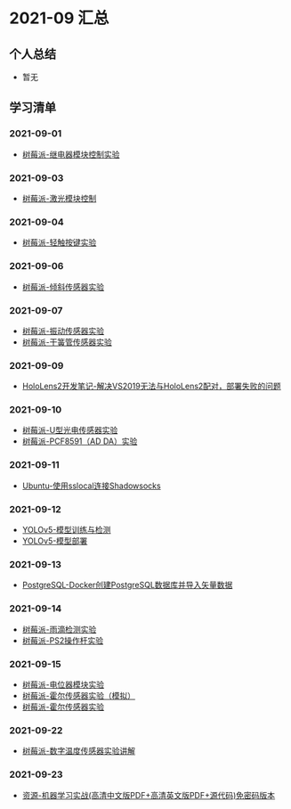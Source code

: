 # 2021-09 汇总

## 个人总结
* 暂无

## 学习清单
### 2021-09-01
* [树莓派-继电器模块控制实验](./2021-09-01/树莓派-继电器模块控制实验.md)

### 2021-09-03
* [树莓派-激光模块控制](./2021-09-03/树莓派-激光模块控制.md)

### 2021-09-04
* [树莓派-轻触按键实验](./2021-09-04/树莓派-轻触按键实验.md)

### 2021-09-06
* [树莓派-倾斜传感器实验](./2021-09-06/树莓派-倾斜传感器实验.md)

### 2021-09-07
* [树莓派-振动传感器实验](./2021-09-07/树莓派-振动传感器实验.md)
* [树莓派-干簧管传感器实验](./2021-09-07/树莓派-干簧管传感器实验.md)

### 2021-09-09
* [HoloLens2开发笔记-解决VS2019无法与HoloLens2配对，部署失败的问题](./2021-09-09/HoloLens2开发笔记-解决VS2019无法与HoloLens2配对，部署失败的问题.md)

### 2021-09-10
* [树莓派-U型光电传感器实验](./2021-09-10/树莓派-U型光电传感器实验.md)
* [树莓派-PCF8591（AD DA）实验](./2021-09-10/树莓派-PCF8591（AD%20DA）实验.md)

### 2021-09-11
* [Ubuntu-使用sslocal连接Shadowsocks](./2021-09-11/Ubuntu-使用sslocal连接Shadowsocks.md)

### 2021-09-12
* [YOLOv5-模型训练与检测](./2021-09-12/YOLOv5-模型训练与检测.md)
* [YOLOv5-模型部署](./2021-09-12/YOLOv5-模型部署.md)

### 2021-09-13
* [PostgreSQL-Docker创建PostgreSQL数据库并导入矢量数据](./2021-09-13/PostgreSQL-Docker创建PostgreSQL数据库并导入矢量数据.md)

### 2021-09-14
* [树莓派-雨滴检测实验](./2021-09-14/树莓派-雨滴检测实验.md)
* [树莓派-PS2操作杆实验](./2021-09-14/树莓派-PS2操作杆实验.md)

### 2021-09-15
* [树莓派-电位器模块实验](./2021-09-15/树莓派-电位器模块实验.md)
* [树莓派-霍尔传感器实验（模拟）](./2021-09-15/树莓派-霍尔传感器实验（模拟）.md)
* [树莓派-霍尔传感器实验](./2021-09-15/树莓派-霍尔传感器实验.md)

### 2021-09-22
* [树莓派-数字温度传感器实验讲解](./2021-09-22/树莓派-数字温度传感器实验讲解.md)

### 2021-09-23
* [资源-机器学习实战(高清中文版PDF+高清英文版PDF+源代码)免密码版本](./2021-09-23/资源-机器学习实战(高清中文版PDF+高清英文版PDF+源代码)免密码版本.md)
